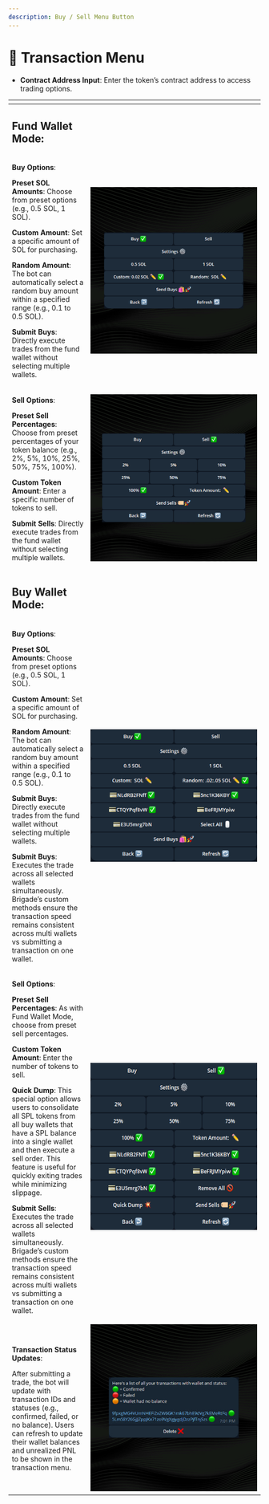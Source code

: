 ```yaml
---
description: Buy / Sell Menu Button
---
```


# 💸 Transaction Menu

* **Contract Address Input**: Enter the token’s contract address to access trading options.

<table data-header-hidden data-full-width="true"><thead><tr><th width="200"></th><th width="800"></th></tr></thead><tbody><tr><td><h2><strong>Fund Wallet Mode:</strong></h2></td><td></td></tr><tr><td><p><strong>Buy Options</strong>:</p><p><strong>Preset SOL Amounts</strong>: Choose from preset options (e.g., 0.5 SOL, 1 SOL).</p><p><strong>Custom Amount</strong>: Set a specific amount of SOL for purchasing.</p><p><strong>Random Amount</strong>: The bot can automatically select a random buy amount within a specified range (e.g., 0.1 to 0.5 SOL).</p><p><strong>Submit Buys</strong>: Directly execute trades from the fund wallet without selecting multiple wallets.</p></td><td><p></p><p><img src="../.gitbook/assets/singlebuy (1).png" alt="" data-size="original"></p></td></tr><tr><td><p><strong>Sell Options</strong>:</p><p><strong>Preset Sell Percentages</strong>: Choose from preset percentages of your token balance (e.g., 2%, 5%, 10%, 25%, 50%, 75%, 100%).</p><p><strong>Custom Token Amount</strong>: Enter a specific number of tokens to sell.</p><p><strong>Submit Sells</strong>: Directly execute trades from the fund wallet without selecting multiple wallets.</p></td><td><img src="../.gitbook/assets/singlesell.png" alt="" data-size="original"></td></tr><tr><td><h2><strong>Buy Wallet Mode:</strong></h2></td><td></td></tr><tr><td><p><strong>Buy Options</strong>:</p><p><strong>Preset SOL Amounts</strong>: Choose from preset options (e.g., 0.5 SOL, 1 SOL).</p><p><strong>Custom Amount</strong>: Set a specific amount of SOL for purchasing.</p><p><strong>Random Amount</strong>: The bot can automatically select a random buy amount within a specified range (e.g., 0.1 to 0.5 SOL).</p><p><strong>Submit Buys</strong>: Directly execute trades from the fund wallet without selecting multiple wallets.</p><p><strong>Submit Buys</strong>: Executes the trade across all selected wallets simultaneously. Brigade’s custom methods ensure the transaction speed remains consistent across multi wallets vs submitting a transaction on one wallet.</p></td><td><img src="../.gitbook/assets/image (28).png" alt=""></td></tr><tr><td><p><strong>Sell Options</strong>:</p><p><strong>Preset Sell Percentages</strong>: As with Fund Wallet Mode, choose from preset sell percentages.</p><p><strong>Custom Token Amount</strong>: Enter the number of tokens to sell.</p><p><strong>Quick Dump</strong>: This special option allows users to consolidate all SPL tokens from all buy wallets that have a SPL balance into a single wallet and then execute a sell order. This feature is useful for quickly exiting trades while minimizing slippage.</p><p><strong>Submit Sells</strong>: Executes the trade across all selected wallets simultaneously. Brigade’s custom methods ensure the transaction speed remains consistent across multi wallets vs submitting a transaction on one wallet.</p></td><td><img src="../.gitbook/assets/multisell.png" alt=""></td></tr><tr><td><p><strong>Transaction Status Updates</strong>: </p><p>After submitting a trade, the bot will update with transaction IDs and statuses (e.g., confirmed, failed, or no balance). Users can refresh to update their wallet balances and unrealized PNL to be shown in the transaction menu.</p></td><td><img src="../.gitbook/assets/transaction.png" alt="" data-size="original"></td></tr></tbody></table>
